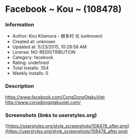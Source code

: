 # Facebook ~ Kou ~ (108478)

### Information
- Author: Kou Kitamura - 樹多村 光 (unknown)
- Created at: unknown
- Updated at: 5/23/2015, 10:28:58 AM
- License: NO-REDISTRIBUTION
- Category: facebook
- Rating: undefined
- Total installs: 354
- Weekly installs: 0


### Description
https://www.facebook.com/CongDongOtakuViet
http://www.congdongotakuviet.com/


### Screenshots (links to userstyles.org)
![https://userstyles.org/style_screenshots/108478_after.png](https://userstyles.org/style_screenshots/108478_after.png)


